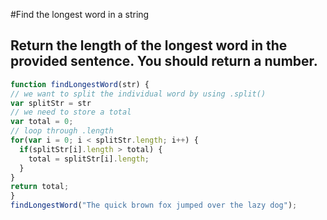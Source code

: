 #Find the longest word in a string
## Return the length of the longest word in the provided sentence. You should return a number.

```javascript
function findLongestWord(str) {
// we want to split the individual word by using .split()
var splitStr = str
// we need to store a total
var total = 0;
// loop through .length
for(var i = 0; i < splitStr.length; i++) {
  if(splitStr[i].length > total) {
    total = splitStr[i].length;
  }
}
return total;
}
findLongestWord("The quick brown fox jumped over the lazy dog");
```
